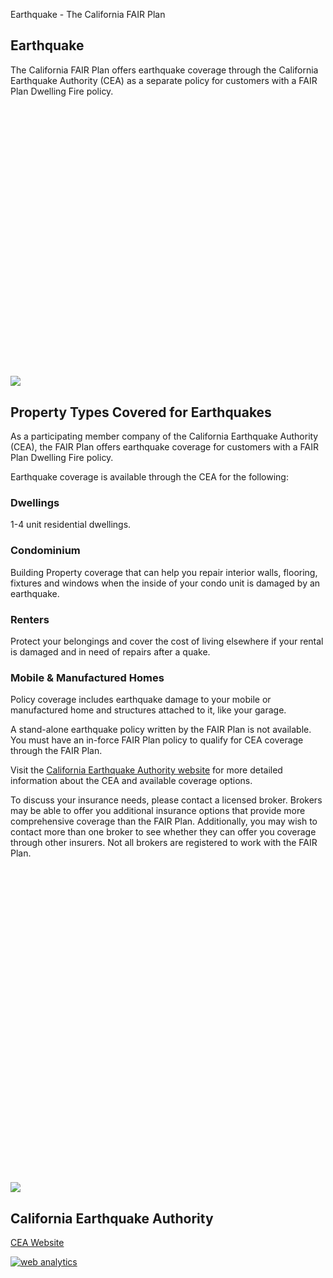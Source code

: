 Earthquake - The California FAIR Plan

## Earthquake

The California FAIR Plan offers earthquake coverage through the California Earthquake Authority (CEA) as a separate policy for customers with a FAIR Plan Dwelling Fire policy.

![](data:image/svg+xml,%3Csvg%20xmlns='http://www.w3.org/2000/svg'%20viewBox='0%200%2050%2043'%3E%3C/svg%3E)![](https://www.cfpnet.com/wp-content/uploads/2021/03/earthquake.svg)

## Property Types Covered for Earthquakes

As a participating member company of the California Earthquake Authority (CEA), the FAIR Plan offers earthquake coverage for customers with a FAIR Plan Dwelling Fire policy.  
  
Earthquake coverage is available through the CEA for the following:

### Dwellings

1-4 unit residential dwellings.

### Condominium

Building Property coverage that can help you repair interior walls, flooring, fixtures and windows when the inside of your condo unit is damaged by an earthquake.

### Renters

Protect your belongings and cover the cost of living elsewhere if your rental is damaged and in need of repairs after a quake.

### Mobile & Manufactured Homes

Policy coverage includes earthquake damage to your mobile or manufactured home and structures attached to it, like your garage.

A stand-alone earthquake policy written by the FAIR Plan is not available. You must have an in-force FAIR Plan policy to qualify for CEA coverage through the FAIR Plan.

Visit the [California Earthquake Authority website](https://www.earthquakeauthority.com/) for more detailed information about the CEA and available coverage options.

To discuss your insurance needs, please contact a licensed broker. Brokers may be able to offer you additional insurance options that provide more comprehensive coverage than the FAIR Plan. Additionally, you may wish to contact more than one broker to see whether they can offer you coverage through other insurers. Not all brokers are registered to work with the FAIR Plan.

![](data:image/svg+xml,%3Csvg%20xmlns='http://www.w3.org/2000/svg'%20viewBox='0%200%201%201'%3E%3C/svg%3E)![](https://www.cfpnet.com/wp-content/uploads/2021/03/iStock-1187374018-1.jpg)

## California Earthquake Authority

[CEA Website](https://www.earthquakeauthority.com/)

[![web analytics](https://c.statcounter.com/10981957/0/3607f164/0/)](https://statcounter.com/ "web analytics")